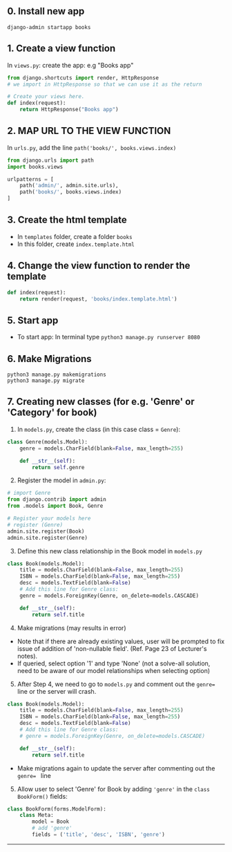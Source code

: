## 0. Install new app
`django-admin startapp books`

## 1. Create a view function

In `views.py`: create the app: e.g "Books app"
```python
from django.shortcuts import render, HttpResponse
# we import in HttpResponse so that we can use it as the return

# Create your views here.
def index(request):
    return HttpResponse("Books app")
```

## 2. MAP URL TO THE VIEW FUNCTION
In `urls.py`, add the line `path('books/', books.views.index)`
```python
from django.urls import path
import books.views

urlpatterns = [
    path('admin/', admin.site.urls),
    path('books/', books.views.index)
]
```

## 3. Create the html template
- In `templates` folder, create a folder `books`
- In this folder, create `index.template.html`

## 4. Change the view function to render the template
```python
def index(request):
    return render(request, 'books/index.template.html')
```

## 5. Start app
- To start app: In terminal type `python3 manage.py runserver 8080`

## 6. Make Migrations 
```
python3 manage.py makemigrations
python3 manage.py migrate
```

## 7. Creating new classes (for e.g. 'Genre' or 'Category' for book)

1. In `models.py`, create the class (in this case class = `Genre`):
```python
class Genre(models.Model):
    genre = models.CharField(blank=False, max_length=255)

    def __str__(self):
        return self.genre
```

2. Register the model in `admin.py`:
```python
# import Genre
from django.contrib import admin
from .models import Book, Genre

# Register your models here
# register (Genre)
admin.site.register(Book)
admin.site.register(Genre)
```

3. Define this new class relationship in the Book model in `models.py`
```python
class Book(models.Model):
    title = models.CharField(blank=False, max_length=255)
    ISBN = models.CharField(blank=False, max_length=255)
    desc = models.TextField(blank=False)
    # Add this line for Genre class:
    genre = models.ForeignKey(Genre, on_delete=models.CASCADE)

    def __str__(self):
        return self.title
```

4. Make migrations (may results in error)
- Note that if there are already existing values, user will be prompted to fix issue
of addition of 'non-nullable field'. (Ref. Page 23 of Lecturer's notes). 
- If queried, select option '1' and type 'None' (not a solve-all solution, 
need to be aware of our model relationships when selecting option)

5. After Step 4, we need to go to `models.py` and comment out the `genre= ` line or the server will crash.
```python
class Book(models.Model):
    title = models.CharField(blank=False, max_length=255)
    ISBN = models.CharField(blank=False, max_length=255)
    desc = models.TextField(blank=False)
    # Add this line for Genre class:
    # genre = models.ForeignKey(Genre, on_delete=models.CASCADE)

    def __str__(self):
        return self.title
```
   - Make migrations again to update the server after commenting out the `genre= ` line

5. Allow user to select 'Genre' for Book by adding `'genre'` in the `class BookForm()` fields:
```python
class BookForm(forms.ModelForm):
    class Meta:
        model = Book
        # add 'genre'
        fields = ('title', 'desc', 'ISBN', 'genre')
```


---
